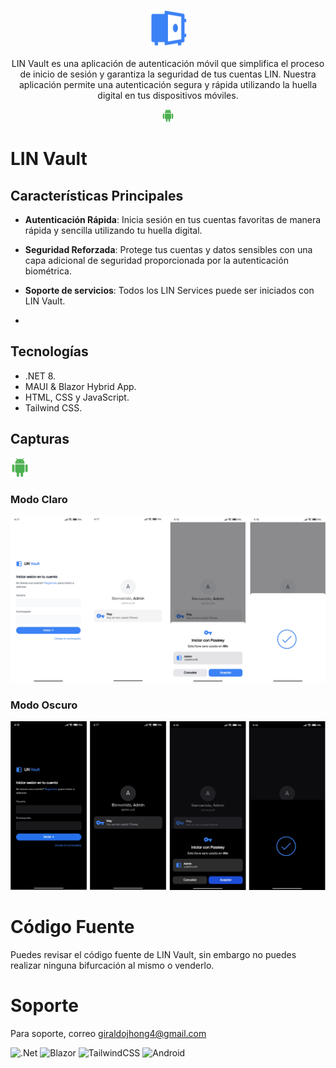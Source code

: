 <div align="center">
  <p align="center">
    <img alt="vault logo" height="60" src="./assets/icono.png">
  </p>
  <p>LIN Vault es una aplicación de autenticación móvil que simplifica el proceso de inicio de sesión y garantiza la seguridad de tus cuentas LIN. Nuestra aplicación permite una autenticación segura y rápida utilizando la huella digital en tus dispositivos móviles.</p>
 <p align="center">
    <img alt="android logo" height="20" src="./assets/android.png">
  </p>
</div>

# LIN Vault

## Características Principales

- **Autenticación Rápida**: Inicia sesión en tus cuentas favoritas de manera rápida y sencilla utilizando tu huella digital.

- **Seguridad Reforzada**: Protege tus cuentas y datos sensibles con una capa adicional de seguridad proporcionada por la autenticación biométrica.

- **Soporte de servicios**: Todos los LIN Services puede ser iniciados con LIN Vault.

- 
## Tecnologías

- .NET 8.
- MAUI & Blazor Hybrid App.
- HTML, CSS y JavaScript.
- Tailwind CSS.

## Capturas

<img alt="android logo" height="30" src="./assets/android.png">

### Modo Claro
![alt text](./assets/light.png)

### Modo Oscuro
![alt text](./assets/dark.png)


# Código Fuente

Puedes revisar el código fuente de LIN Vault, sin embargo no puedes realizar ninguna bifurcación al mismo o venderlo.



# Soporte

Para soporte, correo giraldojhong4@gmail.com


![.Net](https://img.shields.io/badge/.NET-5C2D91?style=for-the-badge&logo=.net&logoColor=white)
![Blazor](https://img.shields.io/badge/blazor-%235C2D91.svg?style=for-the-badge&logo=blazor&logoColor=white)
![TailwindCSS](https://img.shields.io/badge/tailwindcss-%2338B2AC.svg?style=for-the-badge&logo=tailwind-css&logoColor=white)
![Android](https://img.shields.io/badge/Android-3DDC84?style=for-the-badge&logo=android&logoColor=white)